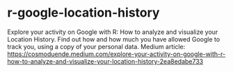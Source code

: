 # r-google-location-history
Explore your activity on Google with R: How to analyze and visualize your Location History. Find out how and how much you have allowed Google to track you, using a copy of your personal data. Medium article: https://cosmoduende.medium.com/explore-your-activity-on-google-with-r-how-to-analyze-and-visualize-your-location-history-2ea8edabe733
